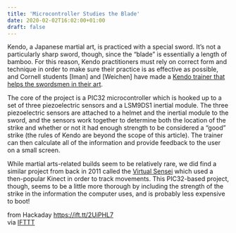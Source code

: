 ```yaml
---
title: 'Microcontroller Studies the Blade'
date: 2020-02-02T16:02:00+01:00
draft: false
---
```


Kendo, a Japanese martial art, is practiced with a special sword. It’s not a particularly sharp sword, though, since the “blade” is essentially a length of bamboo. For this reason, Kendo practitioners must rely on correct form and technique in order to make sure their practice is as effective as possible, and Cornell students \[Iman\] and \[Weichen\] have made a [Kendo trainer that helps the swordsmen in their art](http://people.ece.cornell.edu/land/courses/ece4760/FinalProjects/f2019/isn7_wz349/isn7_wz349/isn7_wz349/index.html).

The core of the project is a PIC32 microcontroller which is hooked up to a set of three piezoelectric sensors and a LSM9DS1 inertial module. The three piezoelectric sensors are attached to a helmet and the inertial module to the sword, and the sensors work together to determine both the location of the strike and whether or not it had enough strength to be considered a “good” strike (the rules of Kendo are beyond the scope of this article). The trainer can then calculate all of the information and provide feedback to the user on a small screen.

While martial arts-related builds seem to be relatively rare, we did find a similar project from back in 2011 called the [Virtual Sensei](https://hackaday.com/2011/10/14/improving-sports-performance-with-a-kinect/) which used a then-popular Kinect in order to track movements. This PIC32-based project, though, seems to be a little more thorough by including the strength of the strike in the information the computer uses, and is probably less expensive to boot!

  
  
from Hackaday https://ift.tt/2UiPHL7  
via [IFTTT](https://ifttt.com/?ref=da&site=blogger)